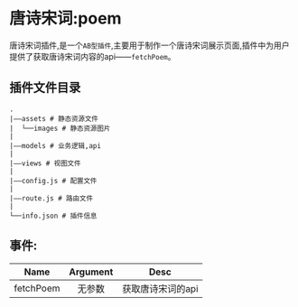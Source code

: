 # 唐诗宋词:poem
唐诗宋词插件,是一个``AB型插件``,主要用于制作一个唐诗宋词展示页面,插件中为用户提供了获取唐诗宋词内容的api——``fetchPoem``。

## 插件文件目录

```
.
|——assets # 静态资源文件
|  └──images # 静态资源图片
|
|——models # 业务逻辑,api
|
|——views # 视图文件
|
|——config.js # 配置文件
|
|——route.js # 路由文件
|
└──info.json # 插件信息
```

## 事件:

|    Name   |   Argument   |      Desc      |
|   :----:  |:------------:|     :----:     |
| fetchPoem |    无参数     | 获取唐诗宋词的api|
